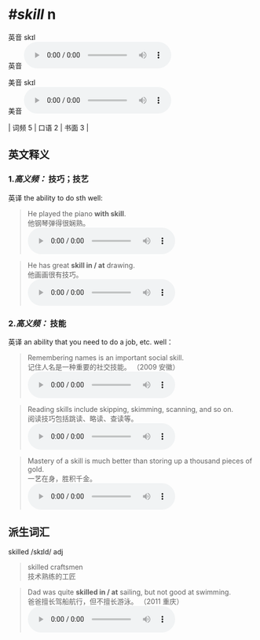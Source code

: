 # ***\#skill*** n
英音 skɪl  
英音
<audio src="./media/skill-B.aac" controls="controls"></audio>

美音 skɪl  
美音
<audio src="./media/skill.aac" controls="controls"></audio>



| 词频 5 | 口语 2 | 书面 3 |  

英文释义
---
### 1.*高义频：* **技巧；技艺**  
英译 the ability to do sth well:

 > He played the piano **with skill**.  
 > 他钢琴弹得很娴熟。    
<audio src="./media/skill-1.aac" controls="controls"></audio>

 > He has great **skill in / at** drawing.  
 > 他画画很有技巧。    
<audio src="./media/skill 2.aac" controls="controls"></audio>

### 2.*高义频：* **技能**  
英译 an ability that you need to do a job, etc. well：

 > Remembering names is an important social skill.  
 > 记住人名是一种重要的社交技能。  （2009 安徽）  
<audio src="./media/skill-3.aac" controls="controls"></audio>

 > Reading skills include skipping, skimming, scanning, and so on.   
 > 阅读技巧包括跳读、略读、查读等。    
<audio src="./media/skill-4.aac" controls="controls"></audio>

 > Mastery of a skill is much better than storing up a thousand pieces of gold.   
 > 一艺在身，胜积千金。    
<audio src="./media/skill-5.aac" controls="controls"></audio>


派生词汇
---
skilled /skɪld/ adj   
 > skilled craftsmen   
 > 技术熟练的工匠    

 > Dad was quite **skilled in / at** sailing, but not good at swimming.  
 > 爸爸擅长驾船航行，但不擅长游泳。  （2011 重庆）  
<audio src="./media/skill-6.aac" controls="controls"></audio>


